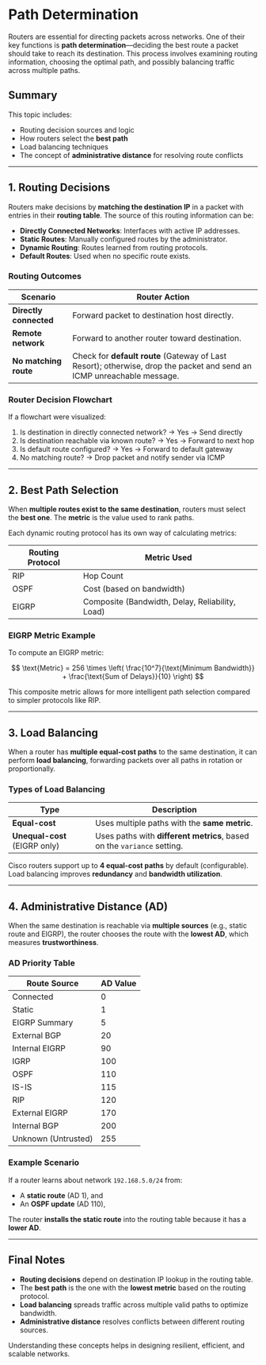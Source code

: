 # Path Determination

Routers are essential for directing packets across networks. One of their key functions is **path determination**—deciding the best route a packet should take to reach its destination. This process involves examining routing information, choosing the optimal path, and possibly balancing traffic across multiple paths.

## Summary

This topic includes:

* Routing decision sources and logic
* How routers select the **best path**
* Load balancing techniques
* The concept of **administrative distance** for resolving route conflicts

---

## 1. Routing Decisions

Routers make decisions by **matching the destination IP** in a packet with entries in their **routing table**. The source of this routing information can be:

* **Directly Connected Networks**: Interfaces with active IP addresses.
* **Static Routes**: Manually configured routes by the administrator.
* **Dynamic Routing**: Routes learned from routing protocols.
* **Default Routes**: Used when no specific route exists.

### Routing Outcomes

| **Scenario**           | **Router Action**                                                                                                      |
| ---------------------- | ---------------------------------------------------------------------------------------------------------------------- |
| **Directly connected** | Forward packet to destination host directly.                                                                           |
| **Remote network**     | Forward to another router toward destination.                                                                          |
| **No matching route**  | Check for **default route** (Gateway of Last Resort); otherwise, drop the packet and send an ICMP unreachable message. |

### Router Decision Flowchart

If a flowchart were visualized:

1. Is destination in directly connected network? → Yes → Send directly
2. Is destination reachable via known route? → Yes → Forward to next hop
3. Is default route configured? → Yes → Forward to default gateway
4. No matching route? → Drop packet and notify sender via ICMP

---

## 2. Best Path Selection

When **multiple routes exist to the same destination**, routers must select the **best one**. The **metric** is the value used to rank paths.

Each dynamic routing protocol has its own way of calculating metrics:

| **Routing Protocol** | **Metric Used**                                 |
| -------------------- | ----------------------------------------------- |
| RIP                  | Hop Count                                       |
| OSPF                 | Cost (based on bandwidth)                       |
| EIGRP                | Composite (Bandwidth, Delay, Reliability, Load) |

### EIGRP Metric Example

To compute an EIGRP metric:

$$
\text{Metric} = 256 \times \left( \frac{10^7}{\text{Minimum Bandwidth}} + \frac{\text{Sum of Delays}}{10} \right)
$$

This composite metric allows for more intelligent path selection compared to simpler protocols like RIP.

---

## 3. Load Balancing

When a router has **multiple equal-cost paths** to the same destination, it can perform **load balancing**, forwarding packets over all paths in rotation or proportionally.

### Types of Load Balancing

| **Type**                      | **Description**                                                         |
| ----------------------------- | ----------------------------------------------------------------------- |
| **Equal-cost**                | Uses multiple paths with the **same metric**.                           |
| **Unequal-cost** (EIGRP only) | Uses paths with **different metrics**, based on the `variance` setting. |

Cisco routers support up to **4 equal-cost paths** by default (configurable). Load balancing improves **redundancy** and **bandwidth utilization**.

---

## 4. Administrative Distance (AD)

When the same destination is reachable via **multiple sources** (e.g., static route and EIGRP), the router chooses the route with the **lowest AD**, which measures **trustworthiness**.

### AD Priority Table

| **Route Source**    | **AD Value** |
| ------------------- | ------------ |
| Connected           | 0            |
| Static              | 1            |
| EIGRP Summary       | 5            |
| External BGP        | 20           |
| Internal EIGRP      | 90           |
| IGRP                | 100          |
| OSPF                | 110          |
| IS-IS               | 115          |
| RIP                 | 120          |
| External EIGRP      | 170          |
| Internal BGP        | 200          |
| Unknown (Untrusted) | 255          |

### Example Scenario

If a router learns about network `192.168.5.0/24` from:

* A **static route** (AD 1), and
* An **OSPF update** (AD 110),

The router **installs the static route** into the routing table because it has a **lower AD**.

---

## Final Notes

* **Routing decisions** depend on destination IP lookup in the routing table.
* The **best path** is the one with the **lowest metric** based on the routing protocol.
* **Load balancing** spreads traffic across multiple valid paths to optimize bandwidth.
* **Administrative distance** resolves conflicts between different routing sources.

Understanding these concepts helps in designing resilient, efficient, and scalable networks.
